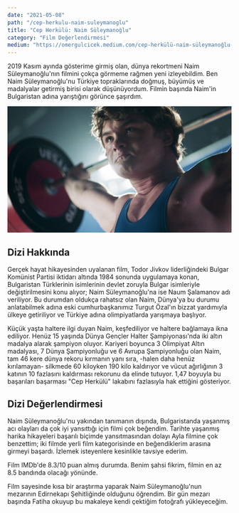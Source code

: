 ```yaml
---
date: "2021-05-08"
path: "/cep-herkulu-naim-suleymanoglu"
title: "Cep Herkülü: Naim Süleymanoğlu"
category: "Film Değerlendirmesi"
medium: "https://omergulcicek.medium.com/cep-herkülü-naim-süleymanoğlu-1d92dc35dc3c"
---
```


2019 Kasım ayında gösterime girmiş olan, dünya rekortmeni Naim Süleymanoğlu'nın filmini çokça görmeme rağmen yeni izleyebildim. Ben Naim Süleymanoğlu'nu Türkiye topraklarında doğmuş, büyümüş ve madalyalar getirmiş birisi olarak düşünüyordum. Filmin başında Naim'in Bulgaristan adına yarıştığını görünce şaşırdım.

![Cep Herkülü: Naim Süleymanoğlu](../../assets/img/blog/2021-05-08/naim.jpg)

## Dizi Hakkında

Gerçek hayat hikayesinden uyalanan film, Todor Jivkov liderliğindeki Bulgar Komünist Partisi iktidarı altında 1984 sonunda uygulamaya konan, Bulgaristan Türklerinin isimlerinin devlet zoruyla Bulgar isimleriyle değiştirilmesini konu alıyor; Naim Süleymanoğlu'na ise Naum Şalamanov adı veriliyor. Bu durumdan oldukça rahatsız olan Naim, Dünya'ya bu durumu anlatabilmek adına eski cumhurbaşkanımız Turgut Özal'ın bizzat yardımıyla ülkeye getiriliyor ve Türkiye adına olimpiyatlarda yarışmaya başlıyor.

Küçük yaşta haltere ilgi duyan Naim, keşfediliyor ve haltere bağlamaya ikna ediliyor. Henüz 15 yaşında Dünya Gençler Halter Şampiyonası'nda iki altın madalya alarak şampiyon oluyor. Kariyeri boyunca 3 Olimpiyat Altın madalyası, 7 Dünya Şampiyonluğu ve 6 Avrupa Şampiyonluğu olan Naim, tam 46 kere dünya rekoru kırmanın yanı sıra, -halen daha henüz kırılamayan- silkmede 60 kiloyken 190 kilo kaldırıyor ve vücut ağırlığının 3 katının 10 fazlasını kaldırması rekorunu da elinde tutuyor. 1,47 boyuyla bu başarıları başarması "Cep Herkülü" lakabını fazlasıyla hak ettiğini gösteriyor.

## Dizi Değerlendirmesi

Naim Süleymanoğlu'nu yakından tanımanın dışında, Bulgaristanda yaşanmış acı olayları da çok iyi yansıttığı için filmi çok beğendim. Tarihte yaşanmış harika hikayeleri başarılı biçimde yansıtmasından dolayı Ayla filmine çok benzettim; iki filmde yerli film kategorisinde en beğendiklerim arasına girmeyi başardı. İzlemek isteyenlere kesinlikle tavsiye ederim.

Film IMDb'de 8.3/10 puan almış durumda. Benim şahsi fikrim, filmin en az 8.5 bandında olacağı yönünde.

Film sayesinde kısa bir araştırma yaparak Naim Süleymanoğlu'nun mezarının Edirnekapı Şehitliğinde olduğunu öğrendim. Bir gün mezarı başında Fatiha okuyup bu makaleye kendi çektiğim fotoğrafı yükleyeceğim.